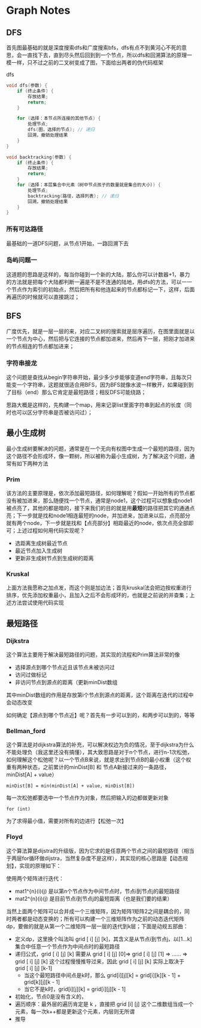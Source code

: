 # Graph Notes

## DFS

首先图最基础的就是深度搜索dfs和广度搜索bfs，dfs有点不到黄河心不死的意思，会一直找下去，直到尽头然后回到到一个节点，所以dfs和回溯算法的原理一模一样，只不过之前的二叉树变成了图，下面给出两者的伪代码框架

dfs

```c++
void dfs(参数) {
    if (终止条件) {
        存放结果;
        return;
    }

    for (选择：本节点所连接的其他节点) {
        处理节点;
        dfs(图，选择的节点); // 递归
        回溯，撤销处理结果
    }
}
```

```c++
void backtracking(参数) {
    if (终止条件) {
        存放结果;
        return;
    }
    for (选择：本层集合中元素（树中节点孩子的数量就是集合的大小）) {
        处理节点;
        backtracking(路径，选择列表); // 递归
        回溯，撤销处理结果
    }
}
```





### 所有可达路径

最基础的一道DFS问题，从节点1开始，一路回溯下去



### 岛屿问题一

这道题的思路是这样的，每当你碰到一个新的大陆，那么你可以计数器+1，暴力的方法就是把每个大陆都判断一遍是不是不连通的陆地，用dfs的方法，可以一一个节点作为索引的初始点，然后把所有和他连起来的节点都标记一下，这样，后面再遍历的时候就可以直接跳过；





## BFS

广度优先，就是一层一层的来，对应二叉树的搜索就是层序遍历，在图里面就是以一个节点为中心，然后把与它连接的节点都加进来，然后再下一层，把刚才加进来的节点相连的节点都加进来；



### 字符串接龙

这个问题是查找从begin字符串开始，最少多少步能够变道end字符串，且每次只能变一个字符串，这题就很适合用BFS，因为BFS就像水波一样散开，如果碰到到了目标（end）那么它肯定是最短路径；相反DFS可能绕路；

思路大概是这样的，先构建一个map，用来记录list里面字符串到起点的长度（同时也可以区分字符串是否被访问过）；





## 最小生成树

最小生成树要解决的问题，通常是在一个无向有权图中生成一个最短的路径，因为这个路径不会形成环，像一颗树，所以被称为最小生成树，为了解决这个问题，通常有如下两种方法

### Prim

该方法的主要原理是，依次添加最短路径，如何理解呢？假如一开始所有的节点都没有被加进来，那么随便找一个节点，通常是node1，这个过程可以想象成node1被点亮了，其他的都是暗的，接下来我们的目的就是用**最短**的路径把其它的通通点亮；下一步就是找和node1相连最短的node，并加进来，加进来以后，点亮部分就有两个node，下一步就是找和【点亮部分】相距最近的node，依次点亮全部即可；上述过程如何用代码实现呢？

* 选距离生成树最近节点
* 最近节点加入生成树
* 更新非生成树节点到生成树的距离



### Kruskal

上面方法我愿称之加点发，而这个则是加边法；首先kruskal法会把边按权重进行排序，优先添加权重最小，且加入之后不会形成环的，也就是之前说的并查集；上述方法尝试使用代码实现





## 最短路径 

### Dijkstra

这个算法主要用于解决最短路径的问题，其实现的流程和Prim算法非常的像

* 选择源点到哪个节点近且该节点未被访问过
* 访问过做标记
* 非访问节点到源点的距离（更新minDist数组

其中minDist数组的作用是存放第i个节点到源点的距离，这个距离在迭代的过程中会动态改变

如何确定【源点到哪个节点近】呢？首先有一步可以到的，和两步可以到的，等等



### Bellman_ford

这个算法是对dijkstra算法的补充，可以解决权边为负的情况，至于dijkstra为什么不能处理负（我这里还没有搞懂），其大致思路是对于n个节点，进行n-1次松弛，如何理解这个松弛呢？以一个节点B来说，就是求出到节点B的最小权重（这个权重有两种状态，之前累计的minDist[B] 和 节点A新接过来的一条路径， minDist[A] + value）

```
minDist[B] = min(minDist[A] + value, minDist[B])
```

每一次松弛都要选中一个节点作为对象，然后把输入的边都做更新对象

```
for (int)
```



为了求得最小值，需要对所有的边进行【松弛一次】

### Floyd

这个算法算是dijstra的升级版，因为它求的是任意两个节点之间的最短路径（相当于两层for循环做dijstra，当然复杂度不是这样），其实现的核心思路是【动态规划】，实现的原理如下：

使用两个矩阵进行迭代：

* mat1^{n}(i)(j)  是以第n个节点作为中间节点时，节点i到节点j的最短路径
* mat2^{n}(i)(j)  是目前节点i到节点j的最短距离（也是我们要的结果）

当然上面两个矩阵可以合并成一个三维矩阵，因为矩阵1矩阵2之间是耦合的，同时两者都是动态变换的；所有可以构建一个三维矩阵作为之前的动态迭代矩阵dp，要做的就是从第一个二维矩阵一层一层的迭代到k层；下面是动规五部曲：

* 定义dp，这里换个叫法叫 grid [ i] [j] [k]，其含义是从节点i到节点j，以[1...k]集合中任意一个节点作为中间点时的最短路径
* 递归公式，grid [ i] [j] [k] 需要从 grid [ i] [j] [0]=> grid [ i] [j] [1] => ......  => grid [ i] [j] [k] 这个过程慢慢推导过来，因此 grid [ i] [j] [k] 实际上取决于 grid [ i] [j] [k-1]
  * 当这个最短路径中间点是k时，那么 grid[i][j][k] = grid[i][k][k - 1] + grid[k][j][k - 1]
  * 当它不是k时，grid[i][j][k] = grid[i][j][k - 1]
* 初始化，节点0是没有含义的，
* 遍历顺序：最外层的遍历肯定是 k ，直接把 grid [i] [j] 这个二维数组当成一个元素，每一次k++都是更新这个元素，内层则无所谓
* 推导




